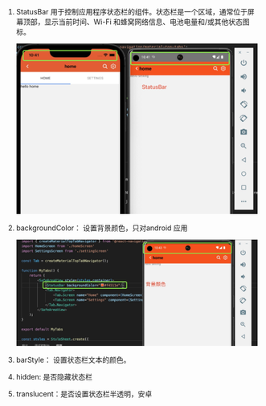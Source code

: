 1. StatusBar 用于控制应用程序状态栏的组件。状态栏是一个区域，通常位于屏幕顶部，显示当前时间、Wi-Fi 和蜂窝网络信息、电池电量和/或其他状态图标。

   ![image](../assets/83.jpg)

2. backgroundColor： 设置背景颜色，只对android 应用

   ![image](../assets/84.jpg)

3. barStyle： 设置状态栏文本的颜色。

4. hidden: 是否隐藏状态栏

5. translucent：是否设置状态栏半透明，安卓